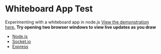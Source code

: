 Whiteboard App Test
===================

Experimenting with a whiteboard app in node.js
[View the demonstration here.](http://obscure-castle-5320.herokuapp.com/)
__Try opening two browser windows to view live updates as you draw__

- [Node.js](http://nodejs.org/)
- [Socket.io](http://socket.io/)
- [Express](http://expressjs.com/)
